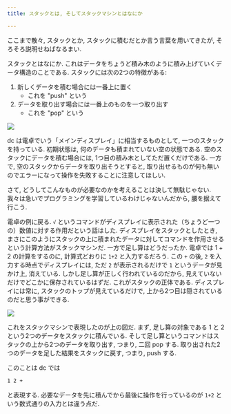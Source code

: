 ```yaml
---
title: スタックとは, そしてスタックマシンとはなにか

---
```


ここまで散々, スタックとか, スタックに積むだとか言う言葉を用いてきたが, そろそろ説明せねばなるまい.

スタックとはなにか. これはデータをちょうど積み木のように積み上げていくデータ構造のことである. スタックには次の2つの特徴がある:

1. 新しくデータを積む場合には一番上に置く
    - これを "push" という
2. データを取り出す場合には一番上のものを一つ取り出す
    - これを "pop" という

![](https://i.imgur.com/Zy9I6cH.jpg)

dc は電卓でいう「メインディスプレイ」に相当するものとして, 一つのスタックを持っている.
初期状態は, 何のデータも積まれていない空の状態である.  空のスタックにデータを積む場合には, 1つ目の積み木としてただ置くだけである.  一方で, 空のスタックからデータを取り出そうとすると, 取り出せるものが何も無いのでエラーになって操作を失敗することに注意してほしい.

さて, どうしてこんなものが必要なのかを考えることは決して無駄じゃない.  我々は急いでプログラミングを学習しているわけじゃないんだから, 腰を据えて行こう.

電卓の例に戻る.
`√` というコマンドがディスプレイに表示された（ちょうど一つの）数値に対する作用だという話はした.
ディスプレイをスタックとしたとき, まさにこのようにスタックの上に積まれたデータに対してコマンドを作用させるという計算方法がスタックマシンだ.
一方で足し算はどうだったか.
電卓では $1+2$ の計算をするのに, 計算式どおりに `1+2` と入力するだろう. この `+` の後, `2` を入力する時点でディスプレイには, ただ `2` が表示されるだけで `1` というデータが見かけ上, 消えている. しかし足し算が正しく行われているのだから, 見えていないだけでどこかに保存されているはずだ.  これがスタックの正体である. ディスプレイには常に, スタックのトップが見えているだけで, 上から2つ目は隠されているのだと思う事ができる.

![](https://i.imgur.com/P6MQaS1.jpg)

これをスタックマシンで表現したのが上の図だ.
まず, 足し算の対象である $1$ と $2$ という2つのデータをスタックに積んでいる.
そして足し算というコマンドはスタックの上から2つのデータを取り出す, つまり, 二回 pop する.
取り出された2つのデータを足した結果をスタックに戻す, つまり, push する.

このことは dc では

```bash
1 2 +
```

と表現する.  必要なデータを先に積んでから最後に操作を行っているのが `1+2` という数式通りの入力とは違う点だ.
